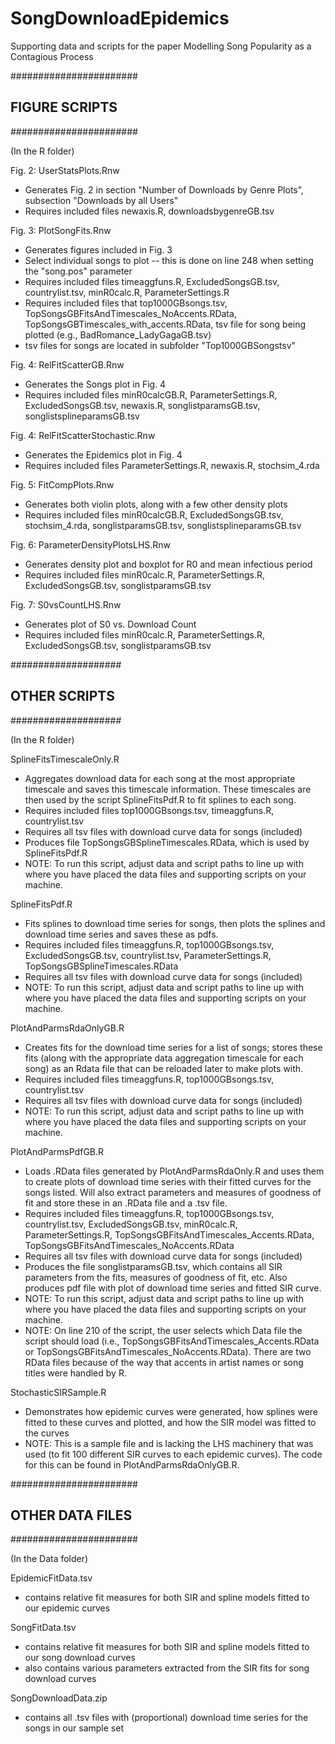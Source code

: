 # SongDownloadEpidemics
Supporting data and scripts for the paper Modelling Song Popularity as a Contagious Process

#######################
## FIGURE SCRIPTS #####
#######################

(In the R folder)

Fig. 2: UserStatsPlots.Rnw
- Generates Fig. 2 in section "Number of Downloads by Genre Plots", subsection "Downloads by all Users"
- Requires included files newaxis.R, downloadsbygenreGB.tsv

Fig. 3: PlotSongFits.Rnw
- Generates figures included in Fig. 3
- Select individual songs to plot -- this is done on line 248 when setting the "song.pos" parameter
- Requires included files timeaggfuns.R, ExcludedSongsGB.tsv, countrylist.tsv, minR0calc.R, ParameterSettings.R
- Requires included files that top1000GBsongs.tsv, TopSongsGBFitsAndTimescales_NoAccents.RData, TopSongsGBTimescales_with_accents.RData, tsv file for song being plotted (e.g., BadRomance_LadyGagaGB.tsv)
- tsv files for songs are located in subfolder "Top1000GBSongstsv"

Fig. 4: RelFitScatterGB.Rnw
- Generates the Songs plot in Fig. 4
- Requires included files minR0calcGB.R, ParameterSettings.R, ExcludedSongsGB.tsv, newaxis.R, songlistparamsGB.tsv, songlistsplineparamsGB.tsv

Fig. 4: RelFitScatterStochastic.Rnw
- Generates the Epidemics plot in Fig. 4
- Requires included files ParameterSettings.R, newaxis.R, stochsim_4.rda

Fig. 5: FitCompPlots.Rnw
- Generates both violin plots, along with a few other density plots
- Requires included files minR0calcGB.R, ExcludedSongsGB.tsv, stochsim_4.rda, songlistparamsGB.tsv, songlistsplineparamsGB.tsv

Fig. 6: ParameterDensityPlotsLHS.Rnw
- Generates density plot and boxplot for R0 and mean infectious period
- Requires included files minR0calc.R, ParameterSettings.R, ExcludedSongsGB.tsv, songlistparamsGB.tsv

Fig. 7: S0vsCountLHS.Rnw
- Generates plot of S0 vs. Download Count
- Requires included files minR0calc.R, ParameterSettings.R, ExcludedSongsGB.tsv, songlistparamsGB.tsv


####################
## OTHER SCRIPTS ###
####################

(In the R folder)

SplineFitsTimescaleOnly.R
- Aggregates download data for each song at the most appropriate timescale and saves this timescale information. These timescales are then used by the script SplineFitsPdf.R to fit splines to each song.
- Requires included files top1000GBsongs.tsv, timeaggfuns.R, countrylist.tsv
- Requires all tsv files with download curve data for songs (included)
- Produces file TopSongsGBSplineTimescales.RData, which is used by SplineFitsPdf.R
- NOTE: To run this script, adjust data and script paths to line up with where you have placed the data files and supporting scripts on your machine.

SplineFitsPdf.R
- Fits splines to download time series for songs, then plots the splines and download time series and saves these as pdfs.
- Requires included files timeaggfuns.R, top1000GBsongs.tsv, ExcludedSongsGB.tsv, countrylist.tsv, ParameterSettings.R, TopSongsGBSplineTimescales.RData
- Requires all tsv files with download curve data for songs (included)
- NOTE: To run this script, adjust data and script paths to line up with where you have placed the data files and supporting scripts on your machine.

PlotAndParmsRdaOnlyGB.R
- Creates fits for the download time series for a list of songs; stores these fits (along with the appropriate data aggregation timescale for each song) as an Rdata file that can be reloaded later to make plots with.
- Requires included files timeaggfuns.R, top1000GBsongs.tsv, countrylist.tsv
- Requires all tsv files with download curve data for songs (included)
- NOTE: To run this script, adjust data and script paths to line up with where you have placed the data files and supporting scripts on your machine.

PlotAndParmsPdfGB.R
- Loads .RData files generated by PlotAndParmsRdaOnly.R and uses them to create plots of download time series with their fitted curves for the songs listed. Will also extract parameters and measures of goodness of fit and store these in an .RData file and a .tsv file.
- Requires included files timeaggfuns.R, top1000GBsongs.tsv, countrylist.tsv, ExcludedSongsGB.tsv, minR0calc.R, ParameterSettings.R, TopSongsGBFitsAndTimescales_Accents.RData, TopSongsGBFitsAndTimescales_NoAccents.RData
- Requires all tsv files with download curve data for songs (included)
- Produces the file songlistparamsGB.tsv, which contains all SIR parameters from the fits, measures of goodness of fit, etc. Also produces pdf file with plot of download time series and fitted SIR curve.
- NOTE: To run this script, adjust data and script paths to line up with where you have placed the data files and supporting scripts on your machine.
- NOTE: On line 210 of the script, the user selects which Data file the script should load (i.e., TopSongsGBFitsAndTimescales_Accents.RData or TopSongsGBFitsAndTimescales_NoAccents.RData). There are two RData files because of the way that accents in artist names or song titles were handled by R.

StochasticSIRSample.R
- Demonstrates how epidemic curves were generated, how splines were fitted to these curves and plotted, and how the SIR model was fitted to the curves
- NOTE: This is a sample file and is lacking the LHS machinery that was used (to fit 100 different SIR curves to each epidemic curves). The code for this can be found in PlotAndParmsRdaOnlyGB.R.


#######################
## OTHER DATA FILES ###
#######################

(In the Data folder)

EpidemicFitData.tsv
- contains relative fit measures for both SIR and spline models fitted to our epidemic curves

SongFitData.tsv
- contains relative fit measures for both SIR and spline models fitted to our song download curves
- also contains various parameters extracted from the SIR fits for song download curves

SongDownloadData.zip
- contains all .tsv files with (proportional) download time series for the songs in our sample set
